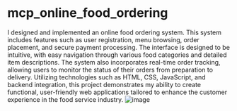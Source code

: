 # mcp_online_food_ordering
I designed and implemented an online food ordering system. This system includes features such as user registration, menu browsing, order placement, and secure payment processing. The interface is designed to be intuitive, with easy navigation through various food categories and detailed item descriptions. The system also incorporates real-time order tracking, allowing users to monitor the status of their orders from preparation to delivery. Utilizing technologies such as HTML, CSS, JavaScript, and backend integration, this project demonstrates my ability to create functional, user-friendly web applications tailored to enhance the customer experience in the food service industry.
![image](https://github.com/harshitaBandi/mcp_online_food_ordering/assets/132877969/6cfab0dd-f104-4b3d-861d-63000bcd619c)
